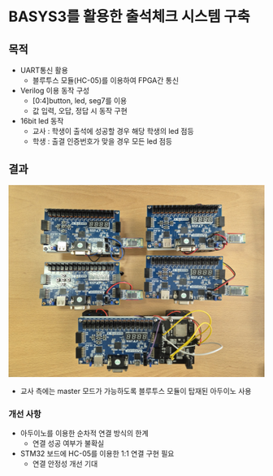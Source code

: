 # BASYS3를 활용한 출석체크 시스템 구축
## 목적
- UART통신 활용
    - 블루투스 모듈(HC-05)를 이용하여 FPGA간 통신
- Verilog 이용 동작 구성
    - [0:4]button, led, seg7를 이용
    - 값 입력, 오답, 정답 시 동작 구현
- 16bit led 동작
    - 교사 : 학생이 출석에 성공할 경우 해당 학생의 led 점등
    - 학생 : 출결 인증번호가 맞을 경우 모든 led 점등

## 결과
![완성본](pic1.jpg)
- 교사 측에는 master 모드가 가능하도록 블루투스 모듈이 탑재된 아두이노 사용

### 개선 사항
- 아두이노를 이용한 순차적 연결 방식의 한계
    - 연결 성공 여부가 불확실
- STM32 보드에 HC-05를 이용한 1:1 연결 구현 필요
    - 연결 안정성 개선 기대